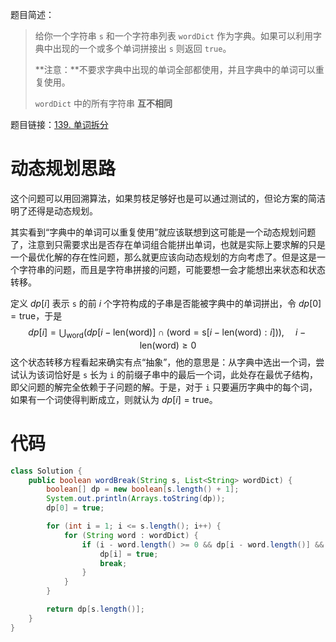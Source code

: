 题目简述：

> 给你一个字符串 `s` 和一个字符串列表 `wordDict` 作为字典。如果可以利用字典中出现的一个或多个单词拼接出 `s` 则返回 `true`。
>
> **注意：**不要求字典中出现的单词全部都使用，并且字典中的单词可以重复使用。
>
> `wordDict` 中的所有字符串 **互不相同**

题目链接：[139. 单词拆分](https://leetcode.cn/problems/word-break/)

# 动态规划思路

这个问题可以用回溯算法，如果剪枝足够好也是可以通过测试的，但论方案的简洁明了还得是动态规划。

其实看到“字典中的单词可以重复使用”就应该联想到这可能是一个动态规划问题了，注意到只需要求出是否存在单词组合能拼出单词，也就是实际上要求解的只是一个最优化解的存在性问题，那么就更应该向动态规划的方向考虑了。但是这是一个字符串的问题，而且是字符串拼接的问题，可能要想一会才能想出来状态和状态转移。

定义 $dp[i]$ 表示 `s` 的前 $i$ 个字符构成的子串是否能被字典中的单词拼出，令 $dp[0]=\text{true}$，于是
$$
dp[i]=\bigcup_{\text{word}}\Big(dp\big[i-\text{len}(\text{word})\big]\cap(\text{word}=\text{s}[i-\text{len}(\text{word}):i])\Big),\ \ \ \ \,i-\text{len}(\text{word})\geqslant0
$$
这个状态转移方程看起来确实有点“抽象”，他的意思是：从字典中选出一个词，尝试认为该词恰好是 `s` 长为 `i` 的前缀子串中的最后一个词，此处存在最优子结构，即父问题的解完全依赖于子问题的解。于是，对于 `i` 只要遍历字典中的每个词，如果有一个词使得判断成立，则就认为 $dp[i]=\text{true}$。

# 代码

```java
class Solution {
    public boolean wordBreak(String s, List<String> wordDict) {
        boolean[] dp = new boolean[s.length() + 1];
        System.out.println(Arrays.toString(dp));
        dp[0] = true;

        for (int i = 1; i <= s.length(); i++) {
            for (String word : wordDict) {
                if (i - word.length() >= 0 && dp[i - word.length()] && word.equals(s.substring(i - word.length(), i))) {
                    dp[i] = true;
                    break;
                }
            }
        }

        return dp[s.length()];
    }
}
```

